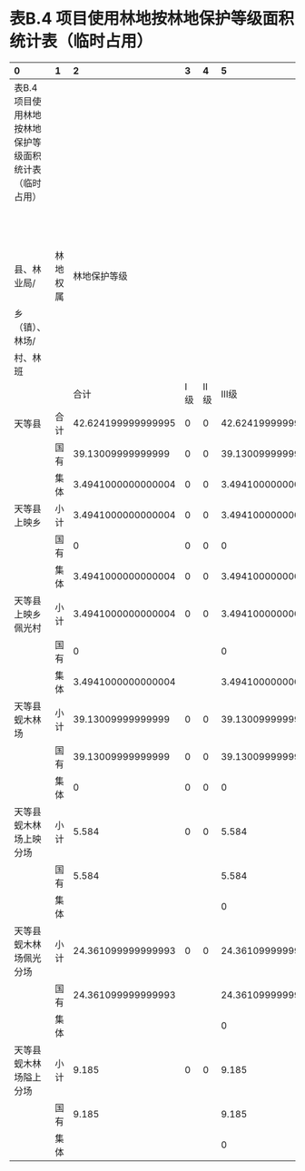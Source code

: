 # 表B.4  项目使用林地按林地保护等级面积统计表（临时占用）

|0|1|2|3|4|5|6|
|:--------------------------------------------------------|:---------|:-------------------|:----|:----|:-------------------|:----------|
|表B.4  项目使用林地按林地保护等级面积统计表（临时占用）|||||||
|||||||单位：hm2|
|县、林业局/|林地权属|林地保护等级|||||
|乡（镇）、林场/|||||||
|村、林班|||||||
|||合计|Ⅰ级|Ⅱ级|Ⅲ级|Ⅳ级|
|天等县|合计|42.624199999999995|0|0|42.624199999999995|0|
||国有|39.13009999999999|0|0|39.13009999999999|0|
||集体|3.4941000000000004|0|0|3.4941000000000004|0|
|天等县上映乡|小计|3.4941000000000004|0|0|3.4941000000000004|0|
||国有|0|0|0|0|0|
||集体|3.4941000000000004|0|0|3.4941000000000004|0|
|天等县上映乡佩光村|小计|3.4941000000000004|0|0|3.4941000000000004|0|
||国有|0|||0||
||集体|3.4941000000000004|||3.4941000000000004||
|天等县蚬木林场|小计|39.13009999999999|0|0|39.13009999999999|0|
||国有|39.13009999999999|0|0|39.13009999999999|0|
||集体|0|0|0|0|0|
|天等县蚬木林场上映分场|小计|5.584|0|0|5.584|0|
||国有|5.584|||5.584||
||集体||||0||
|天等县蚬木林场佩光分场|小计|24.361099999999993|0|0|24.361099999999993|0|
||国有|24.361099999999993|||24.361099999999993||
||集体||||0||
|天等县蚬木林场隘上分场|小计|9.185|0|0|9.185|0|
||国有|9.185|||9.185||
||集体||||0||
